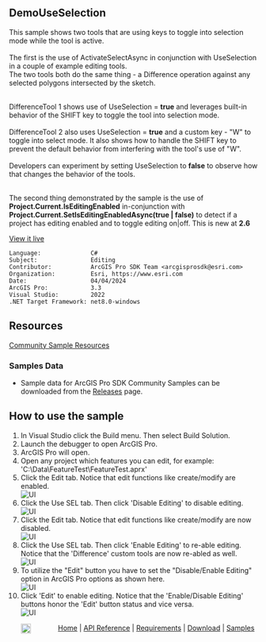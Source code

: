 ## DemoUseSelection

<!-- TODO: Write a brief abstract explaining this sample -->
This sample shows two tools that are using keys to toggle into selection mode while the tool is active.<br />  
The first is the use of ActivateSelectAsync in conjunction with UseSelection in a couple of example editing tools.  
The two tools both do the same thing - a Difference operation against any selected polygons intersected by the sketch.<p />  
DifferenceTool 1 shows use of UseSelection = <b>true</b> and leverages built-in behavior of the SHIFT key to toggle the tool into selection mode.<br />  
DifferenceTool 2 also uses UseSelection = <b>true</b> and a custom key - "W" to toggle into select mode. It also shows how to handle the SHIFT key to prevent the default behavior from interfering with the tool's use of "W".<br />  
Developers can experiment by setting UseSelection to <b>false</b> to observe how that changes the behavior of the tools.<p />  
The second thing demonstrated by the sample is the use of <b>Project.Current.IsEditingEnabled</b> in-conjunction with <b>Project.Current.SetIsEditingEnabledAsync(true | false)</b> to detect if a project has editing enabled and to toggle editing on|off. This is new at <b>2.6</b>  


<a href="https://pro.arcgis.com/en/pro-app/sdk/" target="_blank">View it live</a>

<!-- TODO: Fill this section below with metadata about this sample-->
```
Language:              C#
Subject:               Editing
Contributor:           ArcGIS Pro SDK Team <arcgisprosdk@esri.com>
Organization:          Esri, https://www.esri.com
Date:                  04/04/2024
ArcGIS Pro:            3.3
Visual Studio:         2022
.NET Target Framework: net8.0-windows
```

## Resources

[Community Sample Resources](https://github.com/Esri/arcgis-pro-sdk-community-samples#resources)

### Samples Data

* Sample data for ArcGIS Pro SDK Community Samples can be downloaded from the [Releases](https://github.com/Esri/arcgis-pro-sdk-community-samples/releases) page.  

## How to use the sample
<!-- TODO: Explain how this sample can be used. To use images in this section, create the image file in your sample project's screenshots folder. Use relative url to link to this image using this syntax: ![My sample Image](FacePage/SampleImage.png) -->
1. In Visual Studio click the Build menu. Then select Build Solution.
2. Launch the debugger to open ArcGIS Pro.  
3. ArcGIS Pro will open.   
4. Open any project which features you can edit, for example: 'C:\Data\FeatureTest\FeatureTest.aprx'   
5. Click the Edit tab.  Notice that edit functions like create/modify are enabled.  
![UI](Screenshots/Screen1.png)  
6. Click the Use SEL tab.  Then click 'Disable Editing' to disable editing.  
![UI](Screenshots/Screen2.png)  
7. Click the Edit tab.  Notice that edit functions like create/modify are now disabled.   
![UI](Screenshots/Screen3.png)  
8. Click the Use SEL tab.  Then click 'Enable Editing' to re-able editing.  Notice that the 'Difference' custom tools are now re-abled as well.   
![UI](Screenshots/Screen4.png)  
9. To utilize the "Edit" button you have to set the "Disable/Enable Editing" option in ArcGIS Pro options as shown here.  
![UI](Screenshots/Screen5.png)  
10. Click 'Edit' to enable editing.  Notice that the 'Enable/Disable Editing' buttons honor the 'Edit' button status and vice versa.  
![UI](Screenshots/Screen6.png)  
  

<!-- End -->

&nbsp;&nbsp;&nbsp;&nbsp;&nbsp;&nbsp;<img src="https://esri.github.io/arcgis-pro-sdk/images/ArcGISPro.png"  alt="ArcGIS Pro SDK for Microsoft .NET Framework" height = "20" width = "20" align="top"  >
&nbsp;&nbsp;&nbsp;&nbsp;&nbsp;&nbsp;&nbsp;&nbsp;&nbsp;&nbsp;&nbsp;&nbsp;
[Home](https://github.com/Esri/arcgis-pro-sdk/wiki) | <a href="https://pro.arcgis.com/en/pro-app/latest/sdk/api-reference" target="_blank">API Reference</a> | [Requirements](https://github.com/Esri/arcgis-pro-sdk/wiki#requirements) | [Download](https://github.com/Esri/arcgis-pro-sdk/wiki#installing-arcgis-pro-sdk-for-net) | <a href="https://github.com/esri/arcgis-pro-sdk-community-samples" target="_blank">Samples</a>

